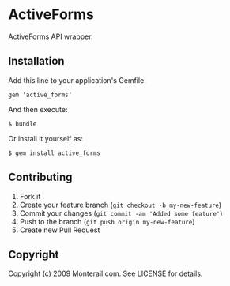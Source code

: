 # ActiveForms

ActiveForms API wrapper.

## Installation

Add this line to your application's Gemfile:

    gem 'active_forms'

And then execute:

    $ bundle

Or install it yourself as:

    $ gem install active_forms

## Contributing

1. Fork it
2. Create your feature branch (`git checkout -b my-new-feature`)
3. Commit your changes (`git commit -am 'Added some feature'`)
4. Push to the branch (`git push origin my-new-feature`)
5. Create new Pull Request

## Copyright

Copyright (c) 2009 Monterail.com. See LICENSE for details.
